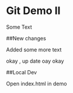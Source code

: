 # Git Demo II

Some Text

##New changes

Added some more text


okay , up date	 oay okay


##Local Dev

Open index.html in demo
